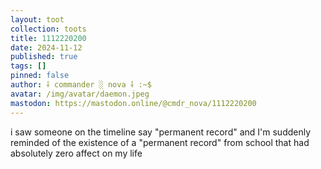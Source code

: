 ```yaml
---
layout: toot
collection: toots
title: 1112220200
date: 2024-11-12
published: true
tags: []
pinned: false
author: ⸸ commander ░ nova ⸸ :~$
avatar: /img/avatar/daemon.jpeg
mastodon: https://mastodon.online/@cmdr_nova/1112220200
---
```


i saw someone on the timeline say "permanent record" and I'm suddenly reminded of the existence of a "permanent record" from school that had absolutely zero affect on my life
